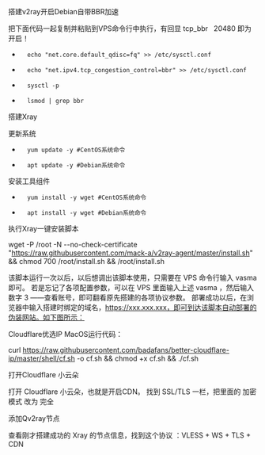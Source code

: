 搭建v2ray开启Debian自带BBR加速

把下面代码一起复制并粘贴到VPS命令行中执行，有回显  tcp_bbr   20480  即为开启！
* 		echo "net.core.default_qdisc=fq" >> /etc/sysctl.conf
* 		echo "net.ipv4.tcp_congestion_control=bbr" >> /etc/sysctl.conf
* 		sysctl -p
* 		lsmod | grep bbr

搭建Xray

更新系统

* 		yum update -y #CentOS系统命令
* 		apt update -y #Debian系统命令

安装工具组件

* 		yum install -y wget #CentOS系统命令
* 		apt install -y wget #Debian系统命令

执行Xray一键安装脚本

wget -P /root -N --no-check-certificate "https://raw.githubusercontent.com/mack-a/v2ray-agent/master/install.sh" && chmod 700 /root/install.sh && /root/install.sh

该脚本运行一次以后，以后想调出该脚本使用，只需要在 VPS 命令行输入 vasma 即可。
若是忘记了各项配置参数，可以在 VPS 里面输入上述 vasma ，然后输入数字 3 ——查看账号，即可翻看原先搭建的各项协议参数。
部署成功以后，在浏览器中输入搭建时绑定的域名，https://xxx.xxx.xxx，即可到达该脚本自动部署的伪装网站。如下图所示：

Cloudflare优选IP MacOS运行代码：

curl https://raw.githubusercontent.com/badafans/better-cloudflare-ip/master/shell/cf.sh -o cf.sh && chmod +x cf.sh && ./cf.sh

打开Cloudflare 小云朵

打开 Cloudflare 小云朵，也就是开启CDN。
找到 SSL/TLS 一栏，把里面的 加密模式 改为 完全

添加Qv2ray节点

查看刚才搭建成功的 Xray 的节点信息，找到这个协议 ：VLESS + WS + TLS + CDN     
